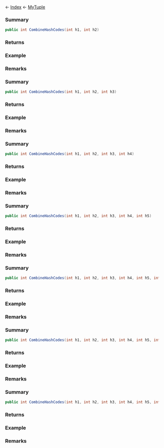 ← [Index](Api-Index) ← [MyTuple](VRage.MyTuple)

### Summary

```csharp
public int CombineHashCodes(int h1, int h2)
```

### Returns

### Example

### Remarks

### Summary

```csharp
public int CombineHashCodes(int h1, int h2, int h3)
```

### Returns

### Example

### Remarks

### Summary

```csharp
public int CombineHashCodes(int h1, int h2, int h3, int h4)
```

### Returns

### Example

### Remarks

### Summary

```csharp
public int CombineHashCodes(int h1, int h2, int h3, int h4, int h5)
```

### Returns

### Example

### Remarks

### Summary

```csharp
public int CombineHashCodes(int h1, int h2, int h3, int h4, int h5, int h6)
```

### Returns

### Example

### Remarks

### Summary

```csharp
public int CombineHashCodes(int h1, int h2, int h3, int h4, int h5, int h6, int h7)
```

### Returns

### Example

### Remarks

### Summary

```csharp
public int CombineHashCodes(int h1, int h2, int h3, int h4, int h5, int h6, int h7, int h8)
```

### Returns

### Example

### Remarks

